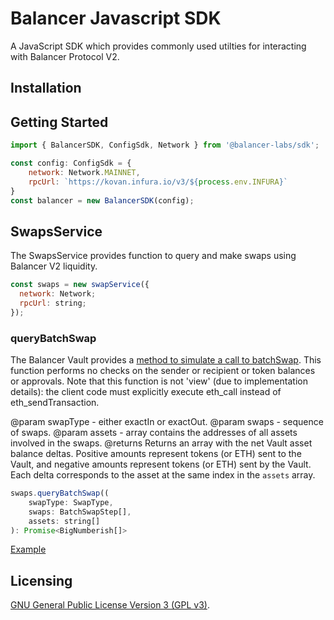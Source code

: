 # Balancer Javascript SDK

A JavaScript SDK which provides commonly used utilties for interacting with Balancer Protocol V2.

## Installation


## Getting Started

```js
import { BalancerSDK, ConfigSdk, Network } from '@balancer-labs/sdk';

const config: ConfigSdk = {
    network: Network.MAINNET,
    rpcUrl: `https://kovan.infura.io/v3/${process.env.INFURA}`
} 
const balancer = new BalancerSDK(config);
```

## SwapsService

The SwapsService provides function to query and make swaps using Balancer V2 liquidity.

```js
const swaps = new swapService({
  network: Network;
  rpcUrl: string;
});
```

### queryBatchSwap

The Balancer Vault provides a [method to simulate a call to batchSwap](https://github.com/balancer-labs/balancer-v2-monorepo/blob/master/pkg/vault/contracts/interfaces/IVault.sol#L644). 
This function performs no checks on the sender or recipient or token balances or approvals. Note that this function is not 'view' (due to implementation details): the client code must explicitly execute eth_call instead of eth_sendTransaction.

@param swapType - either exactIn or exactOut.
@param swaps - sequence of swaps.
@param assets - array contains the addresses of all assets involved in the swaps.
@returns Returns an array with the net Vault asset balance deltas. Positive amounts represent tokens (or ETH) sent to the Vault, and negative amounts represent tokens (or ETH) sent by the Vault. Each delta corresponds to the asset at the same index in the `assets` array.

```js
swaps.queryBatchSwap((
    swapType: SwapType,
    swaps: BatchSwapStep[],
    assets: string[]
): Promise<BigNumberish[]>
```

[Example](./examples/queryBatchSwap.ts)


## Licensing

[GNU General Public License Version 3 (GPL v3)](../../LICENSE).
